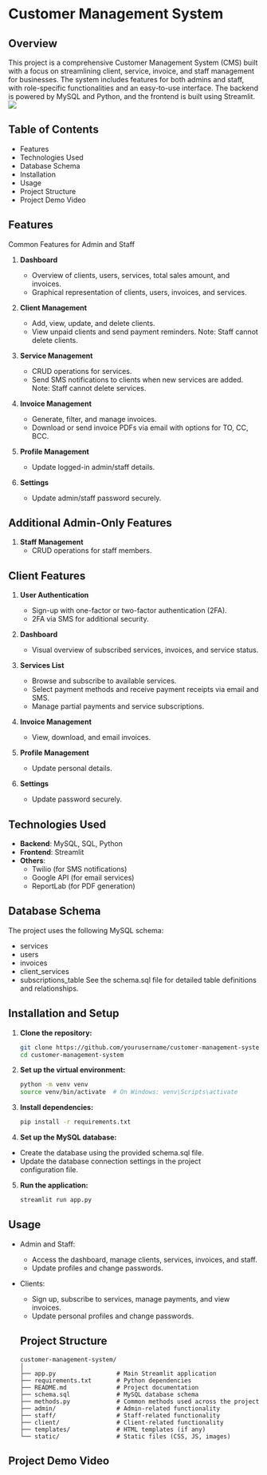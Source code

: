 # Customer Management System
## Overview
This project is a comprehensive Customer Management System (CMS) built with a focus on streamlining client, service, invoice, and staff management for businesses. The system includes features for both admins and staff, with role-specific functionalities and an easy-to-use interface. The backend is powered by MySQL and Python, and the frontend is built using Streamlit.
<img src="https://static.wixstatic.com/media/7ca22a_fd6a36254ce04d46a5a15d6c4c52526a~mv2.gif">
## Table of Contents
  - Features
  - Technologies Used
  - Database Schema
  - Installation
  - Usage
  - Project Structure
  - Project Demo Video
 
## Features
Common Features for Admin and Staff
  1. **Dashboard**

      - Overview of clients, users, services, total sales amount, and invoices.
      - Graphical representation of clients, users, invoices, and services.
  2. **Client Management**
  
      - Add, view, update, and delete clients.
      - View unpaid clients and send payment reminders.
        Note: Staff cannot delete clients.
  3. **Service Management**
      
      - CRUD operations for services.
      - Send SMS notifications to clients when new services are added.
        Note: Staff cannot delete services.
  4. **Invoice Management**
  
      - Generate, filter, and manage invoices.
      - Download or send invoice PDFs via email with options for TO, 
        CC, BCC.
  5. **Profile Management**

      - Update logged-in admin/staff details.
  6. **Settings**
      - Update admin/staff password securely.
## Additional Admin-Only Features
  1. **Staff Management**
      - CRUD operations for staff members.
## Client Features
  1. **User Authentication**
      - Sign-up with one-factor or two-factor authentication (2FA).
      - 2FA via SMS for additional security.
  2. **Dashboard**

      - Visual overview of subscribed services, invoices, and service status.

  3. **Services List**

      - Browse and subscribe to available services.
      - Select payment methods and receive payment receipts via email 
        and SMS.
      - Manage partial payments and service subscriptions.
    
  4. **Invoice Management**
      - View, download, and email invoices.
    
  5. **Profile Management**

      - Update personal details.
  6. **Settings**

      - Update password securely.
## Technologies Used

  - **Backend**: MySQL, SQL, Python
  - **Frontend**: Streamlit
  - **Others**: 
    - Twilio (for SMS notifications)
    - Google API (for email services)
    - ReportLab (for PDF generation)

## Database Schema
The project uses the following MySQL schema:

  - services
  - users
  - invoices
  - client_services
  - subscriptions_table
  See the schema.sql file for detailed table definitions and relationships.

## Installation and Setup
1. **Clone the repository:**

    ```bash
    git clone https://github.com/yourusername/customer-management-system.git
    cd customer-management-system
    ```
2. **Set up the virtual environment:**
    
    ```bash
    python -m venv venv
    source venv/bin/activate  # On Windows: venv\Scripts\activate
    ```
3. **Install dependencies:**

    ```bash
    pip install -r requirements.txt
    ```
4. **Set up the MySQL database:**

  - Create the database using the provided schema.sql file.
  - Update the database connection settings in the project   
    configuration file.
5. **Run the application:**

    ```bash
    streamlit run app.py
    ```
## Usage
- Admin and Staff:

    - Access the dashboard, manage clients, services, invoices, and 
      staff.
    - Update profiles and change passwords.
- Clients:

    - Sign up, subscribe to services, manage payments, and view   
      invoices.
    - Update personal profiles and change passwords.
  ## Project Structure
    ```
    customer-management-system/
    │
    ├── app.py                 # Main Streamlit application
    ├── requirements.txt       # Python dependencies
    ├── README.md              # Project documentation
    ├── schema.sql             # MySQL database schema
    ├── methods.py             # Common methods used across the project
    ├── admin/                 # Admin-related functionality
    ├── staff/                 # Staff-related functionality
    ├── client/                # Client-related functionality
    ├── templates/             # HTML templates (if any)
    └── static/                # Static files (CSS, JS, images)
    ```
## Project Demo Video


